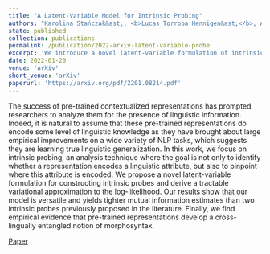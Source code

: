 ```yaml
---
title: "A Latent-Variable Model for Intrinsic Probing"
authors: "Karolina Stańczak&ast;, <b>Lucas Torroba Hennigen&ast;</b>, Adina Williams, Ryan Cotterell, Isabelle Augenstein"
state: published
collection: publications
permalink: /publication/2022-arxiv-latent-variable-probe
excerpt: 'We introduce a novel latent-variable formulation of intrinsic probing which yields tighter mutual information estimates than previously proposed methods.'
date: 2022-01-20
venue: 'arXiv'
short_venue: 'arXiv'
paperurl: 'https://arxiv.org/pdf/2201.08214.pdf'
---
```

The success of pre-trained contextualized representations has prompted researchers to analyze them for the presence of linguistic information. Indeed, it is natural to assume that these pre-trained representations do encode some level of linguistic knowledge as they have brought about large empirical improvements on a wide variety of NLP tasks, which suggests they are learning true linguistic generalization. In this work, we focus on intrinsic probing, an analysis technique where the goal is not only to identify whether a representation encodes a linguistic attribute, but also to pinpoint where this attribute is encoded. We propose a novel latent-variable formulation for constructing intrinsic probes and derive a tractable variational approximation to the log-likelihood. Our results show that our model is versatile and yields tighter mutual information estimates than two intrinsic probes previously proposed in the literature. Finally, we find empirical evidence that pre-trained representations develop a cross-lingually entangled notion of morphosyntax. 

<a class="link-button paper-button" href="https://arxiv.org/pdf/2201.08214.pdf">Paper</a>
